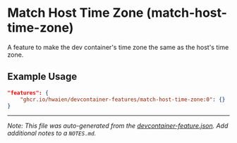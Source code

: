 
# Match Host Time Zone (match-host-time-zone)

A feature to make the dev container's time zone the same as the host's time zone.

## Example Usage

```json
"features": {
    "ghcr.io/hwaien/devcontainer-features/match-host-time-zone:0": {}
}
```





---

_Note: This file was auto-generated from the [devcontainer-feature.json](https://github.com/hwaien/devcontainer-features/blob/main/src/match-host-time-zone/devcontainer-feature.json).  Add additional notes to a `NOTES.md`._

